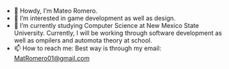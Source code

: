 - 👋 Howdy, I’m Mateo Romero. 
- 👀 I’m interested in game development as well as design. 
- 🌱 I’m currently studying Computer Science at New Mexico State University. Currently, I will be working through
      software development as well as ompilers and automota theory at school.
- 📫 How to reach me: Best way is through my email: MatRomero01@gmail.com

<!---
matrom01/matrom01 is a ✨ special ✨ repository because its `README.md` (this file) appears on your GitHub profile.
You can click the Preview link to take a look at your changes.
--->
